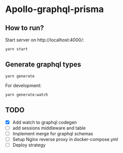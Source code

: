 # Apollo-graphql-prisma

## How to run?

Start server on http://localhost:4000/:

```
yarn start
```

## Generate graphql types

```
yarn generate
```

For development:

```
yarn generate:watch
```

## TODO

- [x] Add watch to graphql codegen
- [ ] add sessions middleware and table
- [ ] Implement merge for graphql schemas
- [ ] Setup Nginx reverse proxy in docker-compose.yml
- [ ] Deploy strategy
